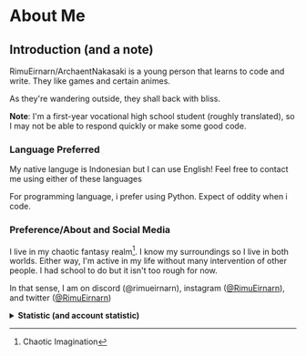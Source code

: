 # About Me

## Introduction (and a note)

RimuEirnarn/ArchaentNakasaki is a young person that learns to code and write. They like games and certain animes.

As they're wandering outside, they shall back with bliss.

**Note**: I'm a first-year vocational high school student (roughly translated), so I may not be able to respond quickly or make some good code.

### Language Preferred

My native languge is Indonesian but I can use English! Feel free to contact me using either of these languages

For programming language, i prefer using Python. Expect of oddity when i code.

### Preference/About and Social Media

I live in my chaotic fantasy realm[^1]. I know my surroundings so I live in both worlds. Either way, I'm active in my life without many intervention of other people. I had school to do but it isn't too rough for now.

In that sense, I am on discord (\@rimueirnarn), instagram ([\@RimuEirnarn](https://instagram.com/RimuEirnarn)), and twitter ([\@RimuEirnarn](https://twitter.com/RimuEirnarn))

[^1]: Chaotic Imagination

<details>
<summary><strong>Statistic (and account statistic)</strong></summary>
<br>
<div align="left" style="height: 80%; width: 80%">
  <img src="https://github-readme-stats-rimueirnarn.vercel.app/api?username=RimuEirnarn&show_icons=true&theme=tokyonight&count_private=true" alt="RimuEirnarn's Statistics (01)"/>
  <img src="https://github-readme-stats-rimueirnarn.vercel.app/api/top-langs/?username=RimuEirnarn&layout=compact&theme=tokyonight&langs_count=6" alt="Language used"/>
  <img src="https://streak-stats.demolab.com?user=RimuEirnarn&theme=tokyonight&fire=EB5454&currStreakNum=EB5454&sideNums=37EB2D" alt="Contributions, etc.">
  </p>
</div>

**Notice**: If you see "JavaScript" dominating the statistic, it's a lie.

### Account Statistic

![Account Stat](https://metrics.lecoq.io/RimuEirnarn?template=classic&config.timezone=Asia%2FJakarta)
  
</details>
<!---
RimuEirnarn/RimuEirnarn is a ✨ special ✨ repository because its `README.md` (this file) appears on your GitHub profile.
You can click the Preview link to take a look at your changes.
--->

<!--
<div style="display: none !important;">
<h3>Miscellaneous</h3>
<p>Huh, using less and less emojis is best? let's see how long i will not use too much emojis in this year.</p>
</div>
-->
